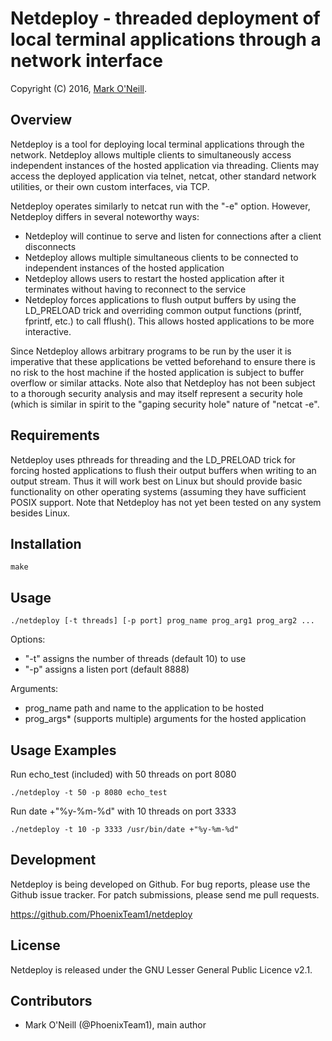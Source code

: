 # Netdeploy - threaded deployment of local terminal applications through a network interface
Copyright (C) 2016, [Mark O'Neill](//markoneill.name/).  


## Overview

Netdeploy is a tool for deploying local terminal applications through
the network. Netdeploy allows multiple clients to simultaneously
access independent instances of the hosted application via threading.
Clients may access the deployed application via telnet, netcat, other
standard network utilities, or their own custom interfaces, via TCP.

Netdeploy operates similarly to netcat run with the "-e" option.
However, Netdeploy differs in several noteworthy ways:

- Netdeploy will continue to serve and listen for connections after
  a client disconnects
- Netdeploy allows multiple simultaneous clients to be connected to
  independent instances of the hosted application
- Netdeploy allows users to restart the hosted application after it
  terminates without having to reconnect to the service
- Netdeploy forces applications to flush output buffers by using the
  LD\_PRELOAD trick and overriding common output functions (printf,
  fprintf, etc.) to call fflush(). This allows hosted applications
  to be more interactive.

Since Netdeploy allows arbitrary programs to be run by the user it is
imperative that these applications be vetted beforehand to ensure there
is no risk to the host machine if the hosted application is subject to
buffer overflow or similar attacks. Note also that Netdeploy has not
been subject to a thorough security analysis and may itself represent
a security hole (which is similar in spirit to the "gaping security
hole" nature of "netcat -e".

## Requirements

Netdeploy uses pthreads for threading and the LD\_PRELOAD trick for
forcing hosted applications to flush their output buffers when writing
to an output stream. Thus it will work best on Linux but should 
provide basic functionality on other operating systems (assuming they
have sufficient POSIX support. Note that Netdeploy has not yet been 
tested on any system besides Linux.


## Installation

    make


## Usage

    ./netdeploy [-t threads] [-p port] prog_name prog_arg1 prog_arg2 ...

Options: 

- "-t" assigns the number of threads (default 10) to use 
- "-p" assigns a listen port (default 8888)

Arguments:

- prog\_name path and name to the application to be hosted
- prog\_args\* (supports multiple) arguments for the hosted application


## Usage Examples

Run echo\_test (included) with 50 threads on port 8080

    ./netdeploy -t 50 -p 8080 echo_test

Run date +"%y-%m-%d" with 10 threads on port 3333

    ./netdeploy -t 10 -p 3333 /usr/bin/date +"%y-%m-%d"

## Development

Netdeploy is being developed on Github.  For bug reports, please use the Github
issue tracker.  For patch submissions, please send me pull requests.

https://github.com/PhoenixTeam1/netdeploy


## License

Netdeploy is released under the GNU Lesser General Public Licence v2.1.


## Contributors

-   Mark O'Neill (@PhoenixTeam1), main author
